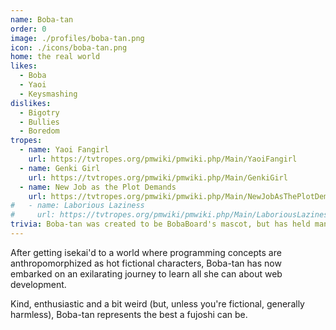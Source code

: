 ```yaml
---
name: Boba-tan
order: 0
image: ./profiles/boba-tan.png
icon: ./icons/boba-tan.png
home: the real world
likes:
  - Boba
  - Yaoi
  - Keysmashing
dislikes:
  - Bigotry
  - Bullies
  - Boredom
tropes:
  - name: Yaoi Fangirl
    url: https://tvtropes.org/pmwiki/pmwiki.php/Main/YaoiFangirl
  - name: Genki Girl
    url: https://tvtropes.org/pmwiki/pmwiki.php/Main/GenkiGirl
  - name: New Job as the Plot Demands
    url: https://tvtropes.org/pmwiki/pmwiki.php/Main/NewJobAsThePlotDemands
#   - name: Laborious Laziness
#     url: https://tvtropes.org/pmwiki/pmwiki.php/Main/LaboriousLaziness
trivia: Boba-tan was created to be BobaBoard's mascot, but has held many jobs throughout her career. Her ethnicity is Chilean.
---
```


After getting isekai'd to a world where programming concepts are
anthropomorphized as hot fictional characters, Boba-tan has now embarked on an
exilarating journey to learn all she can about web development.

Kind, enthusiastic and a bit weird (but, unless you're fictional, generally
harmless), Boba-tan represents the best a fujoshi can be.
